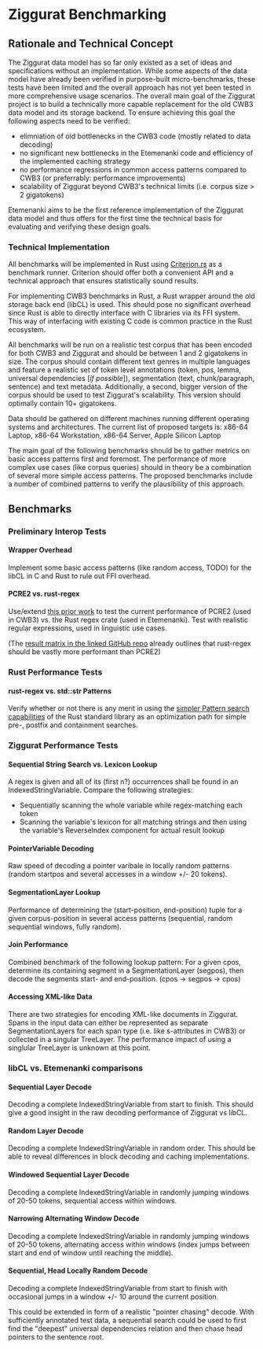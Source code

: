 # Ziggurat Benchmarking

## Rationale and Technical Concept

The Ziggurat data model has so far only existed as a set of ideas and specifications without an implementation. While some aspects of the data model have already been verified in purpose-built micro-benchmarks, these tests have been limited and the overall approach has not yet been tested in more comprehensive usage scenarios.
The overall main goal of the Ziggurat project is to build a technically more capable replacement for the old CWB3 data model and its storage backend. To ensure achieving this goal the following aspects need to be verified:

- elimniation of old bottlenecks in the CWB3 code (mostly related to data decoding)
- no significant new bottlenecks in the Etemenanki code and efficiency of the implemented caching strategy
- no performance regressions in common access patterns compared to CWB3 (or preferrably: performance improvements)
- scalability of Ziggurat beyond CWB3's technical limits (i.e. corpus size > 2 gigatokens)

Etemenanki aims to be the first reference implementation of the Ziggurat data model and thus offers for the first time the technical basis for evaluating and verifying these design goals.

### Technical Implementation

All benchmarks will be implemented in Rust using [Criterion.rs](https://github.com/bheisler/criterion.rs) as a benchmark runner. Criterion should offer both a convenient API and a technical approach that ensures statistically sound results.

For implementing CWB3 benchmarks in Rust, a Rust wrapper around the old storage back end (libCL) is used. This should pose no significant overhead since Rust is able to directly interface with C libraries via its FFI system. This way of interfacing with existing C code is common practice in the Rust ecosystem.

All benchmarks will be run on a realistic test corpus that has been encoded for both CWB3 and Ziggurat and should be between 1 and 2 gigatokens in size. The corpus should contain different text genres in multiple languages and feature a realistic set of token level annotations (token, pos, lemma, universal dependencies [*if possible*]), segmentation (text, chunk/paragraph, sentence) and text metadata.
Additionally, a second, bigger version of the corpus should be used to test Ziggurat's scalability. This version should optimally contain 10+ gigatokens.

Data should be gathered on different machines running different operating systems and architectures. The current list of proposed targets is: x86-64 Laptop, x86-64 Workstation, x86-64 Server, Apple Silicon Laptop

The main goal of the following benchmarks should be to gather metrics on basic access patterns first and foremost. The performance of more complex use cases (like corpus queries) should in theory be a combination of several more simple access patterns. The proposed benchmarks include a number of combined patterns to verify the plausibility of this approach. 

## Benchmarks

### Preliminary Interop Tests

#### Wrapper Overhead

Implement some basic access patterns (like random access, TODO) for the libCL in C and Rust to rule out FFI overhead.

#### PCRE2 vs. rust-regex

Use/extend [this prior work](https://rust-leipzig.github.io/regex/2017/03/28/comparison-of-regex-engines/) to test the current performance of PCRE2 (used in CWB3) vs. the Rust regex crate (used in Etemenanki). Test with realistic regular expressions, used in linguistic use cases.

(The [result matrix in the linked GitHub repo](https://github.com/rust-leipzig/regex-performance#results) already outlines that rust-regex should be vastly more performant than PCRE2)


### Rust Performance Tests

#### rust-regex vs. std::str Patterns

Verify whether or not there is any merit in using the [simpler Pattern search capabilities](https://doc.rust-lang.org/std/str/pattern/trait.Pattern.html) of the Rust standard library as an optimization path for simple pre-, postfix and containment searches.


### Ziggurat Performance Tests

#### Sequential String Search vs. Lexicon Lookup

A regex is given and all of its (first n?) occurrences shall be found in an IndexedStringVariable. Compare the following strategies:

- Sequentially scanning the whole variable while regex-matching each token 
- Scanning the variable's lexicon for all matching strings and then using the variable's ReverseIndex component for actual result lookup

#### PointerVariable Decoding

Raw speed of decoding a pointer varibale in locally random patterns (random startpos and several accesses in a window +/- 20 tokens).

#### SegmentationLayer Lookup

Performance of determining the (start-position, end-position) tuple for a given corpus-position in several access patterns (sequential, random sequential windows, fully random).

#### Join Performance

Combined benchmark of the following lookup pattern: For a given cpos, determine its containing segment in a SegmentationLayer (segpos), then decode the segments start- and end-position. (cpos -> segpos -> cpos) 

#### Accessing XML-like Data

There are two strategies for encoding XML-like documents in Ziggurat. Spans in the input data can either be represented as separate SegmentationLayers for each span type (i.e. like s-attributes in CWB3) or collected in a singular TreeLayer. The performance impact of using a singlular TreeLayer is unknown at this point.


### libCL vs. Etemenanki comparisons

#### Sequential Layer Decode

Decoding a complete IndexedStringVariable from start to finish. This should give a good insight in the raw decoding performance of Ziggurat vs libCL.

#### Random Layer Decode

Decoding a complete IndexedStringVariable in random order. This should be able to reveal differences in block decoding and caching implementations.

#### Windowed Sequential Layer Decode

Decoding a complete IndexedStringVariable in randomly jumping windows of 20-50 tokens, sequential access within windows.

#### Narrowing Alternating Window Decode

Decoding a complete IndexedStringVariable in randomly jumping windows of 20-50 tokens, alternating access within windows (index jumps between start and end of window until reaching the middle).

#### Sequential, Head Locally Random Decode

Decoding a complete IndexedStringVariable from start to finish with occasional jumps in a window +/- 10 around the current position.

This could be extended in form of a realistic "pointer chasing" decode. With sufficiently annotated test data, a sequential search could be used to first find the "deepest" universal dependencies relation and then chase head pointers to the sentence root.
